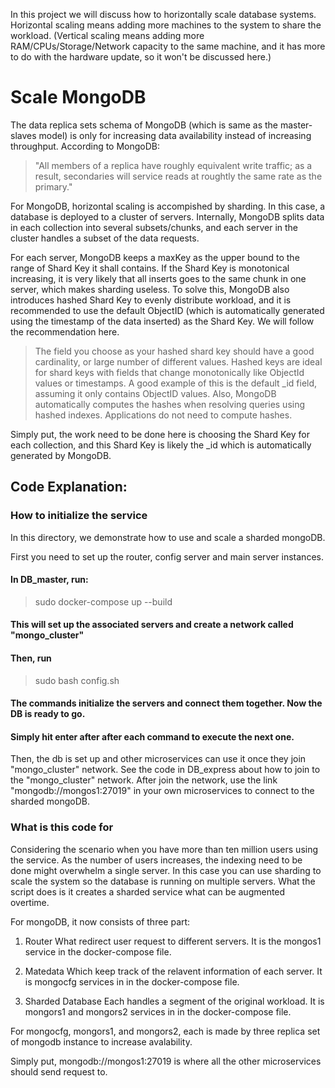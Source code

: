 In this project we will discuss how to horizontally scale database systems.
Horizontal scaling means adding more machines to the system to share the workload.
(Vertical scaling means adding more RAM/CPUs/Storage/Network capacity to the same machine, and it has more to do with the hardware update, so it won't be discussed here.)  

# Scale MongoDB
The data replica sets schema of MongoDB (which is same as the master-slaves model) is only for increasing data availability instead of increasing throughput. According to MongoDB: 
> "All members of a replica have roughly equivalent write traffic; as a result, secondaries will service reads at roughtly the same rate as the primary."

For MongoDB, horizontal scaling is accompished by sharding. 
In this case, a database is deployed to a cluster of servers. 
Internally, MongoDB splits data in each collection into several subsets/chunks, and each server in the cluster handles a subset of the data requests. 

For each server, MongoDB keeps a maxKey as the upper bound to the range of Shard Key it shall contains.
If the Shard Key is monotonical increasing, it is very likely that all inserts goes to the same chunk in one server, which makes sharding useless.
To solve this, MongoDB also introduces hashed Shard Key to evenly distribute workload, and it is recommended to use the default ObjectID (which is automatically generated using the timestamp of the data inserted) as the Shard Key. We will follow the recommendation here.
> The field you choose as your hashed shard key should have a good cardinality, or large number of different values. Hashed keys are ideal for shard keys with fields that change monotonically like ObjectId values or timestamps. A good example of this is the default _id field, assuming it only contains ObjectID values. 
Also,
> MongoDB automatically computes the hashes when resolving queries using hashed indexes. Applications do not need to compute hashes.

Simply put, the work need to be done here is choosing the Shard Key for each collection, and this Shard Key is likely the _id which is automatically generated by MongoDB.

## Code Explanation:
### How to initialize the service
In this directory, we demonstrate how to use and scale a sharded mongoDB.

First you need to set up the router, config server and main server instances.
#### In DB_master, run:
> sudo docker-compose up --build
#### This will set up the associated servers and create a network called "mongo_cluster"
#### Then, run
> sudo bash config.sh
#### The commands initialize the servers and connect them together. Now the DB is ready to go.
#### Simply hit enter after after each command to execute the next one.

Then, the db is set up and other microservices can use it once they join "mongo_cluster" network.
See the code in DB_express about how to join to the "mongo_cluster" network.
After join the network, use the link "mongodb://mongos1:27019" in your own microservices to connect to the sharded mongoDB.

### What is this code for
Considering the scenario when you have more than ten million users using the service.
As the number of users increases, the indexing need to be done might overwhelm a single server.
In this case you can use sharding to scale the system so the database is running on multiple servers.
What the script does is it creates a sharded service what can be augmented overtime.

For mongoDB, it now consists of three part:
1) Router
What redirect user request to different servers.
It is the mongos1 service in the docker-compose file.

2) Matedata
Which keep track of the relavent information of each server.
It is mongocfg services in in the docker-compose file.

3) Sharded Database
Each handles a segment of the original workload.
It is mongors1 and mongors2 services in in the docker-compose file.

For mongocfg, mongors1, and mongors2, each is made by three replica set of mongodb instance to increase avalability. 

Simply put, mongodb://mongos1:27019 is where all the other microservices should send request to.